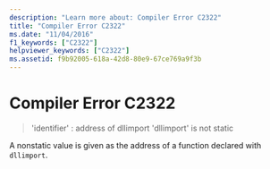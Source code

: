 ```yaml
---
description: "Learn more about: Compiler Error C2322"
title: "Compiler Error C2322"
ms.date: "11/04/2016"
f1_keywords: ["C2322"]
helpviewer_keywords: ["C2322"]
ms.assetid: f9b92005-618a-42d8-80e9-67ce769a9f3b
---
```

# Compiler Error C2322

> 'identifier' : address of dllimport 'dllimport' is not static

A nonstatic value is given as the address of a function declared with `dllimport`.
